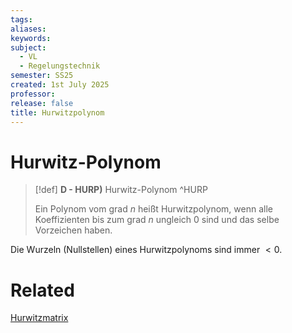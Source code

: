 ```yaml
---
tags: 
aliases: 
keywords: 
subject:
  - VL
  - Regelungstechnik
semester: SS25
created: 1st July 2025
professor:
release: false
title: Hurwitzpolynom
---
```


# Hurwitz-Polynom

> [!def] **D - HURP)** Hurwitz-Polynom ^HURP
>
> Ein Polynom vom grad $n$ heißt Hurwitzpolynom, wenn alle Koeffizienten bis zum grad $n$ ungleich $0$ sind und das selbe Vorzeichen haben.

Die Wurzeln (Nullstellen) eines Hurwitzpolynoms sind immer $<0$. 

# Related

[Hurwitzmatrix](Hurwitz-Matrix.md)